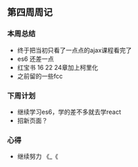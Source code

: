 ## 第四周周记
### 本周总结
* 终于把当初只看了一点点的ajax课程看完了
* es6 还差一点
* 红宝书 16 22 24章加上柯里化
* 之前留的一些fcc
### 下周计划
* 继续学习es6，学的差不多就去学react
* 招新页面？
### 心得
* 继续努力 《_《
